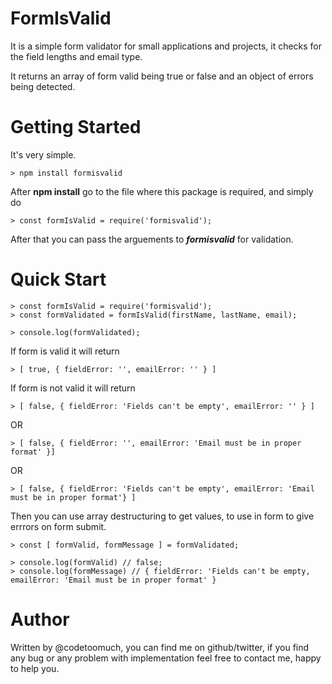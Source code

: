 # FormIsValid

It is a simple form validator for small applications and projects,
it checks for the field lengths and email type.

It returns an array of form valid being true or false and an object of
errors being detected.

# Getting Started

It's very simple.

	> npm install formisvalid

After **npm install** go to the file where this package is required, and
simply do

	> const formIsValid = require('formisvalid');

After that you can pass the arguements to ***formisvalid*** for validation.

# Quick Start

	> const formIsValid = require('formisvalid');
	> const formValidated = formIsValid(firstName, lastName, email);

	> console.log(formValidated);

If form is valid it will return

	> [ true, { fieldError: '', emailError: '' } ]

If form is not valid it will return

	> [ false, { fieldError: 'Fields can't be empty', emailError: '' } ]

OR

	> [ false, { fieldError: '', emailError: 'Email must be in proper format' }]

OR

	> [ false, { fieldError: 'Fields can't be empty', emailError: 'Email must be in proper format'} ]

Then you can use array destructuring to get values, to use in form to
give errrors on form submit.

	> const [ formValid, formMessage ] = formValidated;

	> console.log(formValid) // false;
	> console.log(formMessage) // { fieldError: 'Fields can't be empty, emailError: 'Email must be in proper format' }



# Author

Written by @codetoomuch, you can find me on github/twitter, if you find
any bug or any problem with implementation feel free to contact me, happy to help you.
